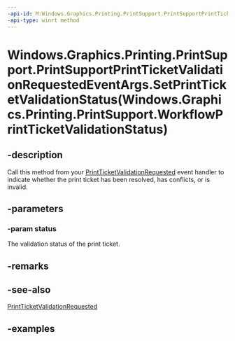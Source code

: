 ```yaml
---
-api-id: M:Windows.Graphics.Printing.PrintSupport.PrintSupportPrintTicketValidationRequestedEventArgs.SetPrintTicketValidationStatus(Windows.Graphics.Printing.PrintSupport.WorkflowPrintTicketValidationStatus)
-api-type: winrt method
---
```


# Windows.Graphics.Printing.PrintSupport.PrintSupportPrintTicketValidationRequestedEventArgs.SetPrintTicketValidationStatus(Windows.Graphics.Printing.PrintSupport.WorkflowPrintTicketValidationStatus)

<!--
public void SetPrintTicketValidationStatus (Windows.Graphics.Printing.PrintSupport.WorkflowPrintTicketValidationStatus status);
-->


## -description

Call this method from your [PrintTicketValidationRequested](printsupportextensionsession_printticketvalidationrequested.md) event handler to indicate whether the print ticket has been resolved, has conflicts, or is invalid.

## -parameters

### -param status

The validation status of the print ticket.

## -remarks

## -see-also

[PrintTicketValidationRequested](printsupportextensionsession_printticketvalidationrequested.md)

## -examples


